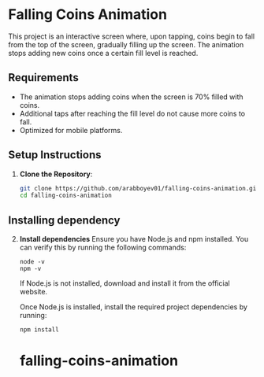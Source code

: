 # Falling Coins Animation

This project is an interactive screen where, upon tapping, coins begin to fall from the top of the screen, gradually filling up the screen. The animation stops adding new coins once a certain fill level is reached.

## Requirements
- The animation stops adding coins when the screen is 70% filled with coins.
- Additional taps after reaching the fill level do not cause more coins to fall.
- Optimized for mobile platforms.

## Setup Instructions

1. **Clone the Repository**:
   ```bash
   git clone https://github.com/arabboyev01/falling-coins-animation.git
   cd falling-coins-animation
   ```

## Installing dependency
2. **Install dependencies**
     Ensure you have Node.js and npm installed. You can verify this by running the following commands:
    ```
    node -v
    npm -v
    ```
    If Node.js is not installed, download and install it from the official website.

    Once Node.js is installed, install the required project dependencies by running:
    ```
    npm install
    ```
    # falling-coins-animation
